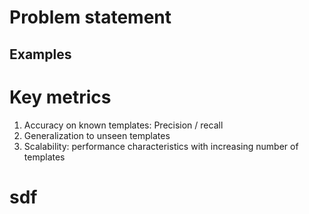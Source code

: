 # Problem statement

## Examples

# Key metrics
1. Accuracy on known templates: Precision / recall
2. Generalization to unseen templates
3. Scalability: performance characteristics with increasing number of
    templates

# sdf
